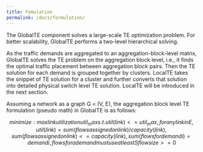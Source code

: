 ```yaml
---
title: Fomulation
permalink: /docs/formulation/
---
```


The GlobalTE component solves a large-scale TE optimization problem. For better
scalability, GlobalTE performs a two-level hierarchical solving.

As the traffic demands are aggregated to an aggregation-block-level matrix,
GlobalTE solves the TE problem on the aggregation block level, i.e., it finds
the optimal traffic placement between aggregation block pairs. Then the TE solution
for each demand is grouped together by clusters. LocalTE takes the snippet of TE
solution for a cluster and further converts that solution into detailed physical
switch level TE solution. LocalTE will be introduced in the next section.

Assuming a network as a graph G = (V, E), the aggregation block level TE
formulation (pseudo math) in GlobalTE is as follows:
```math
minimize: max link utilization util_max
s.t. util(link) <= util_max, for any link in E,
util(link) = sum(flows assigned on link) / capacity(link),
sum(flows assigned on link) <= capacity(link),
sum(flows for demand i) = demand i,
flows for a demand must use at least S% of available paths,
flow size >= 0
```
